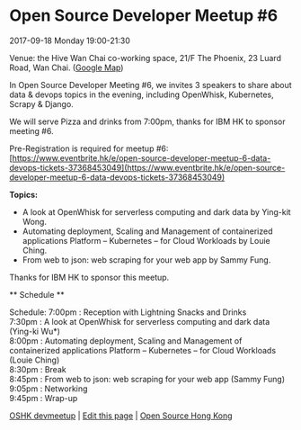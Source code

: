 # Open Source Developer Meetup #6

2017-09-18 Monday 19:00-21:30

Venue: the Hive Wan Chai co-working space, 21/F The Phoenix, 23 Luard Road, Wan Chai. ([Google Map](https://goo.gl/maps/BdEhBuUcygo))

In Open Source Developer Meeting #6, we invites 3 speakers to share about data & devops topics in the evening, including OpenWhisk, Kubernetes, Scrapy & Django.

We will serve Pizza and drinks from 7:00pm, thanks for IBM HK to sponsor meeting #6.

Pre-Registration is required for meetup #6: [https://www.eventbrite.hk/e/open-source-developer-meetup-6-data-devops-tickets-37368453049](https://www.eventbrite.hk/e/open-source-developer-meetup-6-data-devops-tickets-37368453049)

**Topics:**

* A look at OpenWhisk for serverless computing and dark data by Ying-kit Wong.
* Automating deployment, Scaling and Management of containerized applications Platform – Kubernetes –  for Cloud Workloads by Louie Ching.
* From web to json: web scraping for your web app by Sammy Fung.

Thanks for IBM HK to sponsor this meetup.

** Schedule **


Schedule:
7:00pm : Reception with Lightning Snacks and Drinks   
7:30pm : A look at OpenWhisk for serverless computing and dark data (Ying-ki Wu*)   
8:00pm : Automating deployment, Scaling and Management of containerized applications Platform – Kubernetes –  for Cloud Workloads (Louie Ching)   
8:30pm : Break   
8:45pm : From web to json: web scraping for your web app  (Sammy Fung)   
9:05pm : Networking   
9:45pm : Wrap-up   


[OSHK devmeetup](http://devmeetup.opensource.hk) | [Edit this page](https://github.com/opensourcehk/devmeetup/tree/master/2017/09-18/README.md) | [Open Source Hong Kong](https://opensource.hk)
